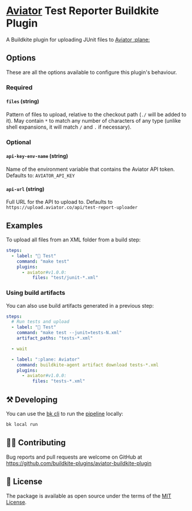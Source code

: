 # [Aviator](https://aviator.co) Test Reporter Buildkite Plugin

A Buildkite plugin for uploading JUnit files to [Aviator :plane:](https://aviator.co)

## Options

These are all the options available to configure this plugin's behaviour.

### Required

#### `files` (string)

Pattern of files to upload, relative to the checkout path (`./` will be added to it). May contain `*` to match any number of characters of any type (unlike shell expansions, it will match `/` and `.` if necessary).

### Optional

#### `api-key-env-name` (string)

Name of the environment variable that contains the Aviator API token. Defaults to: `AVIATOR_API_KEY`

#### `api-url` (string)

Full URL for the API to upload to. Defaults to `https://upload.aviator.co/api/test-report-uploader`

## Examples

To upload all files from an XML folder from a build step:

```yaml
steps:
  - label: "🔨 Test"
    command: "make test"
    plugins:
      - aviator#v1.0.0:
          files: "test/junit-*.xml"
```

### Using build artifacts

You can also use build artifacts generated in a previous step:

```yaml
steps:
  # Run tests and upload 
  - label: "🔨 Test"
    command: "make test --junit=tests-N.xml"
    artifact_paths: "tests-*.xml"

  - wait

  - label: ":plane: Aviator"
    command: buildkite-agent artifact download tests-*.xml
    plugins:
      - aviator#v1.0.0:
          files: "tests-*.xml"
```

## ⚒ Developing

You can use the [bk cli](https://github.com/buildkite/cli) to run the [pipeline](.buildkite/pipeline.yml) locally:

```bash
bk local run
```

## 👩‍💻 Contributing

Bug reports and pull requests are welcome on GitHub at https://github.com/buildkite-plugins/aviator-buildkite-plugin

## 📜 License

The package is available as open source under the terms of the [MIT License](https://opensource.org/licenses/MIT).
